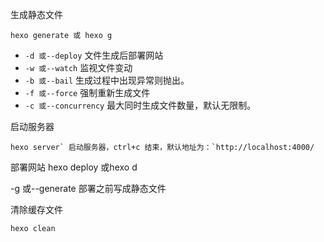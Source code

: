 生成静态文件

```
hexo generate 或 hexo g
```

- `-d 或--deploy` 文件生成后部署网站
- `-w 或--watch` 监视文件变动
- `-b 或--bail` 生成过程中出现异常则抛出。
- `-f 或--force` 强制重新生成文件
- `-c 或--concurrency` 最大同时生成文件数量，默认无限制。



启动服务器

```
hexo server` 启动服务器，ctrl+c 结束，默认地址为：`http://localhost:4000/
```



部署网站
hexo deploy 或hexo d

-g 或--generate 部署之前写成静态文件





清除缓存文件

```
hexo clean
```











